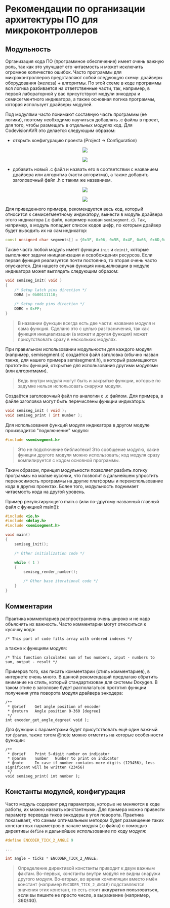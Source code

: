 # Рекомендации по организации архитектуры ПО для микроконтроллеров

## Модульность

Организация кода ПО (программное обеспечение) имеет очень важную роль, так как это улучшает его читаемость и может исключить огромное количество ошибок. Часто программы для микроконтроллеров представляют собой следующую схему: драйверы оборудования (железа) + алгоритмы. По этой схеме в коде программы вся логика разбивается на ответственные части, так, например, в первой лабораторной у вас присутствуют модули энкодера и семисегментного индикатора, а также основная логика программы, которая использует драйверы модулей.

Под модулями часто понимают составную часть программы (ее логики), поэтому необходимо научиться добавлять .с файлы в проект, для того, чтобы размещать в отдельных модулях код. Для CodevisionAVR это делается следующим образом:
- открыть конфигурацию проекта (Project -> Configuration)

<p align="center">
<img src="c_uc_recommendations_pics/screen0.png">
</p>

<p align="center">
<img src="c_uc_recommendations_pics/screen1.png">
</p>

- добавить новый .с файл и назвать его в соответствии с названием драйвера или алгоритма (части алгоритма), а также добавить заголовочный файл .h с таким же названием.

<p align="center">
<img src="c_uc_recommendations_pics/screen2.png">
</p>

<p align="center">
<img src="c_uc_recommendations_pics/screen3.png">
</p>

Для приведенного примера, рекомендуется весь код, который относится к семисегментному индикатору, вынести в модуль драйвера этого индикатора (.с файл, например назван `semisegment.c`). Так, например, в модуль попадает список кодов цифр, по которым драйвер будет выводить их на сам индикатор:
```c++
const unsigned char segments[] = {0x3F, 0x06, 0x5B, 0x4F, 0x66, 0x6D,0x7D, 0x07, 0x7F, 0x6F};
```

Также часто любой модуль имеет функции `init` и `deinit`, которые выполняют задачи инициализации и освобождения ресурсов. Если первая функция реализуется почти постоянно, то вторая очень часто опускается. Для нашего случая функция инициализации в модуле индикатора может выглядеть следующим образом:
```c++
void semiseg_init( void )
{
    /* Setup latch pins direction */
    DDRA |= 0b00111110;
    
    /* Setup code pins direction */
    DDRC = 0xFF;
}
```

> В названии функции всегда есть две части: название модуля и сама функция. Сделано это с целью разграничения, так как функция инициализации (а может и другая функция) может присутствовать сразу в нескольких модулях.

При правильном использовании модульности для каждого модуля (например, semisegment.c) создаётся файл заголовка (обычно назван также, для нашего примера semisegment.h), в который размещаются прототипы функций, открытые для использования другими модулями (или алгоритмами).

> Ведь внутри модуля могут быть и закрытые функции, которые по задумке нельзя использовать снаружи модуля.

Создаётся заголовочный файл по аналогии с .с файлом. Для примера, в файле заголовка могут быть перечислены функции индикатора:
```c++
void semiseg_init ( void );
void semiseg_print ( int number );
```

Для использования функций модуля индикатора в другом модуле производится "подключение" модуля:
```c++
#include <semisegment.h>
```

> Это не подключение библиотеки! Это сообщение модулю, какие функции другого модуля можно использовать; код модуля сразу компилируется с кодом основной программы.

Таким образом, принцип модульности позволяет разбить логику программы на малые кусочки, что позволит в дальнейшем упростить переносимость программы на другие платформы и переиспользование кода в других проектах. Более того, модульность поднимает читаемость кода на другой уровень.

Пример результирующего main.c (или по-другому названный главный файл с функцией main()):
```c++
#include <io.h>
#include <delay.h>
#include <semisegment.h>

void main()
{
	semiseg_init();

	/* Other initialization code */

	while ( 1 )
	{
		semiseg_render_number();

		/* Other base iterational code */
	}
}
```

## Комментарии

Практика комментариев распространена очень широко и не надо объяснять их важность. Часто комментарии могут относиться к кусочку кода:
```с++
/* This part of code fills array with ordered indexes */
```

а также к функциям модуля:
```с++
/* This function calculates sum of two numbers, input - numbers to sum, output - result */
```

Примеров того, как писать комментарии (стиль комментариев), в интернете очень много. В данной рекомендаций предлагаю обратить внимание на стиль, который стандартизован для системы Doxygen. В таком стиле в заголовке будет располагаться прототип функции получения угла поворота модуля драйвера энкодера:
```с++
/**
 * @brief    Get angle position of encoder
 * @return   Angle position 0-360 [degree]
 */
int encoder_get_angle_degree( void );
```

Для функции с параметрами будет присутствовать ещё один важный тэг `@param`, также тэгом @note можно отметить на которые особенности функции:
```с++
/**
 * @brief    Print 5-digit number on indicator
 * @param    number   Number to print on indicator
 * @note     In case if number contains more digits (123456), less significant will be written (23456)
 */
void semiseg_print( int number );
```

## Константы модулей, конфигурация

Часто модуль содержит ряд параметров, которые не меняются в ходе работы, их можно назвать константными. Для примера можно привести параметр перевода тиков энкодеры в угол поворота. Практика показывает, что самым оптимальным методом будет размещение таких константных параметров в начале модуля (.с файла) с помощью директивы `define` и дальнейшее использование по коду модуля:
```c++
#define ENCODER_TICK_2_ANGLE 9

...

int angle = ticks * ENCODER_TICK_2_ANGLE;
```

> Определение директивой константы приводит к двум важным фактам. Во-первых, константы внутри модуля не видны снаружи другого модуля. Во-вторых, во время компиляции вместо имён констант (например `ENCODER_TICK_2_ANGLE`) подставляются значения этих констант, то есть стоит __аккуратно пользоваться, если вы пишите не просто число, а выражение (например, 360/40)__.

